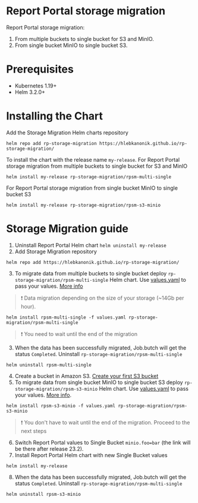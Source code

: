 # Report Portal storage migration

Report Portal storage migration:

1. From multiple buckets to single bucket for S3 and MinIO.
2. From single bucket MinIO to single bucket S3.

# Prerequisites
* Kubernetes 1.19+
* Helm 3.2.0+

# Installing the Chart

Add the Storage Migration Helm charts repository

```
helm repo add rp-storage-migration https://hlebkanonik.github.io/rp-storage-migration/
```

To install the chart with the release name `my-release`. For Report Portal storage migration from multiple buckets to single bucket for S3 and MinIO

```
helm install my-release rp-storage-migration/rpsm-multi-single
```

For Report Portal storage migration from single bucket MinIO to single bucket S3

```
helm install my-release rp-storage-migration/rpsm-s3-minio
```

# Storage Migration guide

1. Uninstall Report Portal Helm chart `helm uninstall my-release`
2. Add Storage Migration repository
```
helm repo add https://hlebkanonik.github.io/rp-storage-migration/
```
3. To migrate data from multiple buckets to single bucket deploy `rp-storage-migration/rpsm-multi-single` Helm chart. Use [values.yaml](https://github.com/hlebkanonik/rp-storage-migration/blob/main/rpsm-multi-single/values.yaml) to pass your values. [More info](https://github.com/hlebkanonik/rp-storage-migration/blob/main/rpsm-multi-single/README.md)
> ❗️ Data migration depending on the size of your storage (~14Gb per hour).
```
helm install rpsm-multi-single -f values.yaml rp-storage-migration/rpsm-multi-single
```
> ❗️ You need to wait until the end of the migration
3. When the data has been successfully migrated, Job.butch will get the status `Completed`. Uninstall `rp-storage-migration/rpsm-multi-single`
```
helm uninstall rpsm-multi-single
```
4. Create a bucket in Amazon S3. [Create your first S3 bucket](https://docs.aws.amazon.com/AmazonS3/latest/userguide/creating-bucket.html)
5. To migrate data from single bucket MinIO to single bucket S3 deploy `rp-storage-migration/rpsm-s3-minio` Helm chart. Use [values.yaml](https://github.com/hlebkanonik/rpsm-s3-minio/blob/main/rpsm-multi-single/values.yaml) to pass your values. [More info](https://github.com/hlebkanonik/rpsm-s3-minio/blob/main/rpsm-multi-single/README.md).
```
helm install rpsm-s3-minio -f values.yaml rp-storage-migration/rpsm-s3-minio
```
> ❗️ You don't have to wait until the end of the migration. Proceed to the next steps
6. Switch Report Portal values to Single Bucket `minio.foo=bar` (the link will be there after release 23.2).
7. Install Report Portal Helm chart with new Single Bucket values 
```
helm install my-release
```
8. When the data has been successfully migrated, Job.butch will get the status `Completed`. Uninstall `rp-storage-migration/rpsm-multi-single`
```
helm uninstall rpsm-s3-minio
```
